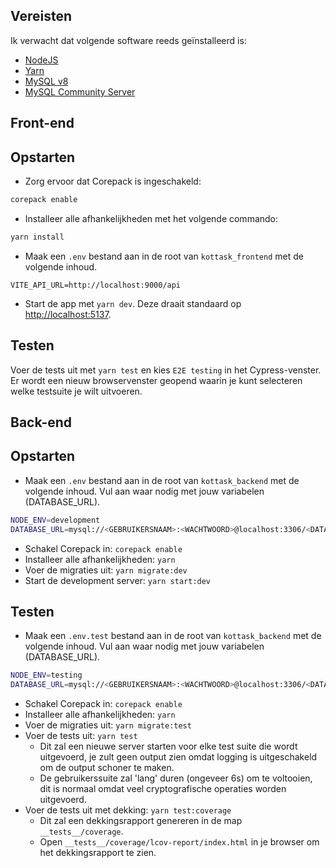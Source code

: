 ## Vereisten

Ik verwacht dat volgende software reeds geïnstalleerd is:

- [NodeJS](https://nodejs.org)
- [Yarn](https://yarnpkg.com)
- [MySQL v8](https://dev.mysql.com/downloads/windows/installer/8.0.html)
- [MySQL Community Server](https://dev.mysql.com/downloads/mysql/)

## Front-end

## Opstarten

- Zorg ervoor dat Corepack is ingeschakeld:

```bash
corepack enable
```

- Installeer alle afhankelijkheden met het volgende commando:

```bash
yarn install
```

- Maak een `.env` bestand aan in de root van `kottask_frontend` met de volgende inhoud.

```dotenv
VITE_API_URL=http://localhost:9000/api
```

- Start de app met `yarn dev`. Deze draait standaard op <http://localhost:5137>.

## Testen

Voer de tests uit met `yarn test` en kies `E2E testing` in het Cypress-venster. Er wordt een nieuw browservenster geopend waarin je kunt selecteren welke testsuite je wilt uitvoeren.

## Back-end

## Opstarten

- Maak een `.env` bestand aan in de root van `kottask_backend` met de volgende inhoud.
Vul aan waar nodig met jouw variabelen (DATABASE_URL).

```bash
NODE_ENV=development
DATABASE_URL=mysql://<GEBRUIKERSNAAM>:<WACHTWOORD>@localhost:3306/<DATABASE_NAAM>
```
- Schakel Corepack in: `corepack enable`
- Installeer alle afhankelijkheden: `yarn`
- Voer de migraties uit: `yarn migrate:dev`
- Start de development server: `yarn start:dev`

## Testen

- Maak een `.env.test` bestand aan in de root van `kottask_backend` met de volgende inhoud.
Vul aan waar nodig met jouw variabelen (DATABASE_URL).

```bash
NODE_ENV=testing
DATABASE_URL=mysql://<GEBRUIKERSNAAM>:<WACHTWOORD>@localhost:3306/<DATABASE_NAAM>
```

- Schakel Corepack in: `corepack enable`
- Installeer alle afhankelijkheden: `yarn`
- Voer de migraties uit: `yarn migrate:test`
- Voer de tests uit: `yarn test`
  - Dit zal een nieuwe server starten voor elke test suite die wordt uitgevoerd, je zult geen output zien omdat logging is uitgeschakeld om de output schoner te maken.
  - De gebruikerssuite zal 'lang' duren (ongeveer 6s) om te voltooien, dit is normaal omdat veel cryptografische operaties worden uitgevoerd.
- Voer de tests uit met dekking: `yarn test:coverage`
  - Dit zal een dekkingsrapport genereren in de map `__tests__/coverage`.
  - Open `__tests__/coverage/lcov-report/index.html` in je browser om het dekkingsrapport te zien.
